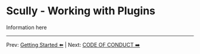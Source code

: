 # Scully - Working with Plugins


Information here

---
Prev: [Getting Started ⬅️️](getting-started.md) | Next: [CODE OF CONDUCT ➡️](CODE_OF_CONDUCT.md)
